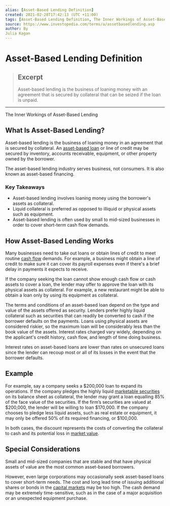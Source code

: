 ```yaml
---
alias: [Asset-Based Lending Definition]
created: 2021-02-28T17:42:13 (UTC +11:00)
tags: [Asset-Based Lending Definition, The Inner Workings of Asset-Based Lending]
source: https://www.investopedia.com/terms/a/assetbasedlending.asp
author: By
Julia Kagan
---
```


# Asset-Based Lending Definition

> ## Excerpt
> Asset-based lending is the business of loaning money with an agreement that is secured by collateral that can be seized if the loan is unpaid.

---

The Inner Workings of Asset-Based Lending
## What Is Asset-Based Lending?

Asset-based lending is the business of loaning money in an agreement that is secured by collateral. An [asset-based loan](https://www.investopedia.com/terms/a/assetbasedfinance.asp) or line of credit may be secured by inventory, accounts receivable, equipment, or other property owned by the borrower.

The asset-based lending industry serves business, not consumers. It is also known as asset-based financing.

### Key Takeaways

-   Asset-based lending involves loaning money using the borrower's assets as collateral.
-   Liquid collateral is preferred as opposed to illiquid or physical assets such as equipment.
-   Asset-based lending is often used by small to mid-sized businesses in order to cover short-term cash flow demands.

## How Asset-Based Lending Works

Many businesses need to take out loans or obtain lines of credit to meet routine [cash flow](https://www.investopedia.com/terms/c/cashflow.asp) demands. For example, a business might obtain a line of credit to make sure it can cover its payroll expenses even if there's a brief delay in payments it expects to receive.

If the company seeking the loan cannot show enough cash flow or cash assets to cover a loan, the lender may offer to approve the loan with its physical assets as collateral. For example, a new restaurant might be able to obtain a loan only by using its equipment as collateral.

The terms and conditions of an asset-based loan depend on the type and value of the assets offered as security. Lenders prefer highly liquid collateral such as securities that can readily be converted to cash if the borrower defaults on the payments. Loans using physical assets are considered riskier, so the maximum loan will be considerably less than the book value of the assets. Interest rates charged vary widely, depending on the applicant's credit history, cash flow, and length of time doing business.

Interest rates on asset-based loans are lower than rates on unsecured loans since the lender can recoup most or all of its losses in the event that the borrower defaults.

## Example

For example, say a company seeks a $200,000 loan to expand its operations. If the company pledges the highly liquid [marketable securities](https://www.investopedia.com/terms/m/marketablesecurities.asp) on its balance sheet as collateral, the lender may grant a loan equalling 85% of the face value of the securities. If the firm’s securities are valued at $200,000, the lender will be willing to loan $170,000. If the company chooses to pledge less liquid assets, such as real estate or equipment, it may only be offered 50% of its required financing, or $100,000.

In both cases, the discount represents the costs of converting the collateral to cash and its potential loss in [market value](https://www.investopedia.com/terms/m/marketvalue.asp).

## Special Considerations

Small and mid-sized companies that are stable and that have physical assets of value are the most common asset-based borrowers.

However, even large corporations may occasionally seek asset-based loans to cover short-term needs. The cost and long lead time of issuing additional shares or bonds in the [capital markets](https://www.investopedia.com/terms/c/capitalmarkets.asp) may be too high. The cash demand may be extremely time-sensitive, such as in the case of a major acquisition or an unexpected equipment purchase.
